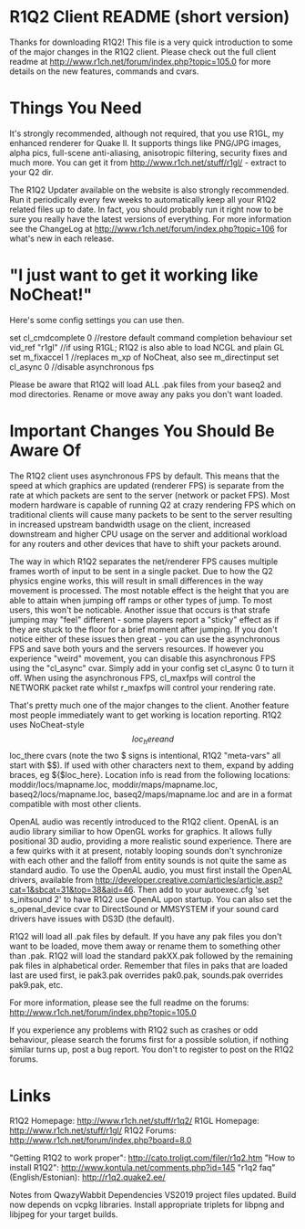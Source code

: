 R1Q2 Client README (short version)
==================================
Thanks for downloading R1Q2! This file is a very quick introduction to some of
the major changes in the R1Q2 client. Please check out the full client readme at
http://www.r1ch.net/forum/index.php?topic=105.0 for more details on the new
features, commands and cvars.

Things You Need
===============
It's strongly recommended, although not required, that you use R1GL, my enhanced
renderer for Quake II. It supports things like PNG/JPG images, alpha pics,
full-scene anti-aliasing, anisotropic filtering, security fixes and much more.
You can get it from http://www.r1ch.net/stuff/r1gl/ - extract to your Q2 dir.

The R1Q2 Updater available on the website is also strongly recommended. Run it
periodically every few weeks to automatically keep all your R1Q2 related files
up to date. In fact, you should probably run it right now to be sure you really
have the latest versions of everything. For more information see the ChangeLog
at http://www.r1ch.net/forum/index.php?topic=106 for what's new in each release.

"I just want to get it working like NoCheat!"
=============================================
Here's some config settings you can use then.

set cl_cmdcomplete 0 //restore default command completion behaviour
set vid_ref "r1gl" //if using R1GL; R1Q2 is also able to load NCGL and plain GL
set m_fixaccel 1 //replaces m_xp of NoCheat, also see m_directinput
set cl_async 0 //disable asynchronous fps

Please be aware that R1Q2 will load ALL .pak files from your baseq2 and mod 
directories. Rename or move away any paks you don't want loaded.

Important Changes You Should Be Aware Of
========================================
The R1Q2 client uses asynchronous FPS by default. This means that the speed at
which graphics are updated (renderer FPS) is separate from the rate at which
packets are sent to the server (network or packet FPS). Most modern hardware is
capable of running Q2 at crazy rendering FPS which on traditional clients will
cause many packets to be sent to the server resulting in increased upstream
bandwidth usage on the client, increased downstream and higher CPU usage on the
server and additional workload for any routers and other devices that have to
shift your packets around.

The way in which R1Q2 separates the net/renderer FPS causes multiple frames
worth of input to be sent in a single packet. Due to how the Q2 physics engine
works, this will result in small differences in the way movement is processed.
The most notable effect is the height that you are able to attain when jumping
off ramps or other types of jump. To most users, this won't be noticable.
Another issue that occurs is that strafe jumping may "feel" different - some
players report a "sticky" effect as if they are stuck to the floor for a brief
moment after jumping. If you don't notice either of these issues then great -
you can use the asynchronous FPS and save both yours and the servers resources.
If however you experience "weird" movement, you can disable this asynchronous
FPS using the "cl_async" cvar. Simply add in your config set cl_async 0 to turn
it off. When using the asynchronous FPS, cl_maxfps will control the NETWORK
packet rate whilst r_maxfps will control your rendering rate.

That's pretty much one of the major changes to the client. Another feature most
people immediately want to get working is location reporting. R1Q2 uses
NoCheat-style $$loc_here and $$loc_there cvars (note the two $ signs is
intentional, R1Q2 "meta-vars" all start with $$). If used with other characters
next to them, expand by adding braces, eg ${$loc_here}. Location info is read
from the following locations: moddir/locs/mapname.loc, moddir/maps/mapname.loc,
baseq2/locs/mapname.loc, baseq2/maps/mapname.loc and are in a format compatible
with most other clients.

OpenAL audio was recently introduced to the R1Q2 client. OpenAL is an audio 
library similiar to how OpenGL works for graphics. It allows fully positional 3D 
audio, providing a more realistic sound experience. There are a few quirks with 
it at present, notably looping sounds don't synchronize with each other and the 
falloff from entity sounds is not quite the same as standard audio. To use the 
OpenAL audio, you must first install the OpenAL drivers, available from 
http://developer.creative.com/articles/article.asp?cat=1&sbcat=31&top=38&aid=46.
Then add to your autoexec.cfg 'set s_initsound 2' to have R1Q2 use OpenAL upon
startup. You can also set the s_openal_device cvar to DirectSound or MMSYSTEM
if your sound card drivers have issues with DS3D (the default).

R1Q2 will load all .pak files by default. If you have any pak files you don't 
want to be loaded, move them away or rename them to something other than .pak. 
R1Q2 will load the standard pakXX.pak followed by the remaining pak files in 
alphabetical order. Remember that files in paks that are loaded last are used 
first, ie pak3.pak overrides pak0.pak, sounds.pak overrides pak9.pak, etc.

For more information, please see the full readme on the forums:
http://www.r1ch.net/forum/index.php?topic=105.0

If you experience any problems with R1Q2 such as crashes or odd behaviour,
please search the forums first for a possible solution, if nothing similar turns
up, post a bug report. You don't to register to post on the R1Q2 forums.

Links
=====
R1Q2 Homepage: http://www.r1ch.net/stuff/r1q2/
R1GL Homepage: http://www.r1ch.net/stuff/r1gl/
R1Q2 Forums: http://www.r1ch.net/forum/index.php?board=8.0

"Getting R1Q2 to work proper": http://cato.troligt.com/filer/r1q2.htm
"How to install R1Q2": http://www.kontula.net/comments.php?id=145
"r1q2 faq" (English/Estonian): http://r1q2.quake2.ee/

Notes from QwazyWabbit
Dependencies
VS2019 project files updated.
Build now depends on vcpkg libraries.
Install appropriate triplets for libpng and libjpeg for your target builds.
